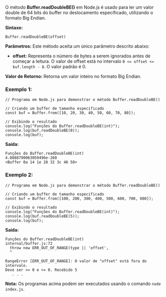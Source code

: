 O método **Buffer.readDoubleBE()** em Node.js é usado para ler um valor double de 64 bits do buffer no deslocamento especificado, utilizando o formato Big Endian.

**Sintaxe:**

```
Buffer.readDoubleBE(offset)
```

**Parâmetros:** Este método aceita um único parâmetro descrito abaixo:

- **offset:** Representa o número de bytes a serem ignorados antes de começar a leitura. O valor de offset está no intervalo `0 <= offset <= buf.length - 8`. O valor padrão é 0.

**Valor de Retorno:** Retorna um valor inteiro no formato Big Endian.

### Exemplo 1:

```
// Programa em Node.js para demonstrar o método Buffer.readDoubleBE()

// Criando um buffer de tamanho especificado
const buf = Buffer.from([10, 20, 30, 40, 50, 60, 70, 80]);

// Exibindo o resultado
console.log("Funções do Buffer.readDoubleBE(int)");
console.log(buf.readDoubleBE(0));
console.log(buf);
```

**Saída:**

```
Funções do Buffer.readDoubleBE(int)
4.0888790063059496e-260
<Buffer 0a 14 1e 28 32 3c 46 50>
```

### Exemplo 2:

```
// Programa em Node.js para demonstrar o método Buffer.readDoubleBE()

// Criando um buffer de tamanho especificado
const buf = Buffer.from([100, 200, 300, 400, 500, 600, 700, 800]);

// Exibindo o resultado
console.log("Funções do Buffer.readDoubleBE(int)");
console.log(buf.readDoubleBE(5));
console.log(buf);
```

**Saída:**

```
Funções do Buffer.readDoubleBE(int)
internal/buffer.js:72
  throw new ERR_OUT_OF_RANGE(type || 'offset',
  ^

RangeError [ERR_OUT_OF_RANGE]: O valor de "offset" está fora do intervalo.
Deve ser >= 0 e <= 0. Recebido 5
   . . .
```

**Nota:** Os programas acima podem ser executados usando o comando `node index.js`.


